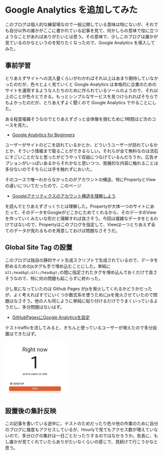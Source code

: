 # Google Analytics を追加してみた

このブログは個人的な練習場なので一般公開している意味は特にないが、それでも自分以外の誰かがここに書かれている記事を見て、何かしらの意味で役に立つようなことがあればありがたいとは思う。その意味で、少しこのブログは誰かが見ているのかなというのを知りたくなったので、Google Analytics を導入してみた。

## 事前学習

とりあえずサイトへの流入量くらいがわかればそれ以上はあまり期待していなかったのだが、色々とよく見ていくと Google Analytics は本格的に企業のためのサイトを運用するような人たちのために作られているツールのようので、それ以上のことが色々とできる。もっとシンプルなサービスを見つけられればそちらでもよかったのだが、とりあえずよく聞くので Google Analytics でやることにした。

ある程度複雑そうなのでとりあえずざっと全体像を掴むために1時間ほど次のコースを見た。
- [Google Analytics for Beginners](https://analytics.google.com/analytics/academy/course/6)

ユーザーがサイトのどこを訪れているかとか、どういうユーザーが訪れているかとか、そういう情報まで取ることができるらしい。それらが全て無料なのは流石にすごいことだなと思ったがどうやって収益につなげているんだろうか。広告オプションがいっぱいあるからそれかなと思いつつ、発展的な内容に触れることは多分ないのでそちらには手を触れずにおいた。

そのコースで唯一わからなかったのがアカウントの構造、特にPropertyとViewの違いについてだったので、このページ
- [Googleアナリティクスのアカウント構造を理解しよう](https://ferret-plus.com/curriculums/10019)

を読んでとりあえずざっくりとは理解した。Propertyが大体一つのサイトにあたって、そのデータをGoogleがどこかにためてくれるから、そのデータのViewを作っていくみたいな形だと理解すれば良さそう。今回は複雑なデータをとるわけではないので、Propertyはこのブログを指定して、Viewは一つとりあえず全てのデータが見れるものを用意しておけば問題なさそうだ。

## Global Site Tag の設置

このブログは独自の静的サイト生成スクリプトで生成されているので、データを貯めるためのjsタグも手で埋め込むことにした。単純に`&lt;head&gt;&lt;/head&gt;`の間に指定されたタグを埋め込んでおくだけで良さそうなので、特に何の問題も起こらずに終わった。

少し気になっていたのは Github Pages がjsを発火してくれるかどうかだったが、よく考えればすでにいくつか数式系を使うためにjsを発火させていたので問題はなさそう。他の人も同じように単純に貼り付けるだけでうまくいっているようだし、多分問題はないはず。
- [GitHubPagesにGoogle Analyticsを設定](https://qiita.com/weekendhikach/items/c46039fb50759b6b5c3e)

テストtrafficを流してみると、きちんと使っているユーザーが増えたので多分設置はできたはず。

<img src="/20200426-google-analytics/test_traffic.png" width="40%">

## 設置後の集計反映

この記事を書いている途中に、テストのためだったり色々他の作業のために自分のブログに幾度もアクセスしているが、Hourlyで見てもアクセス数が増えていないので、多分ログの集計は一日ごとだったりするのではなかろうか。気長に、もし誰かが見てくれていたらありがたいなくらいの感じで、見続けて行こうかなと思う。
